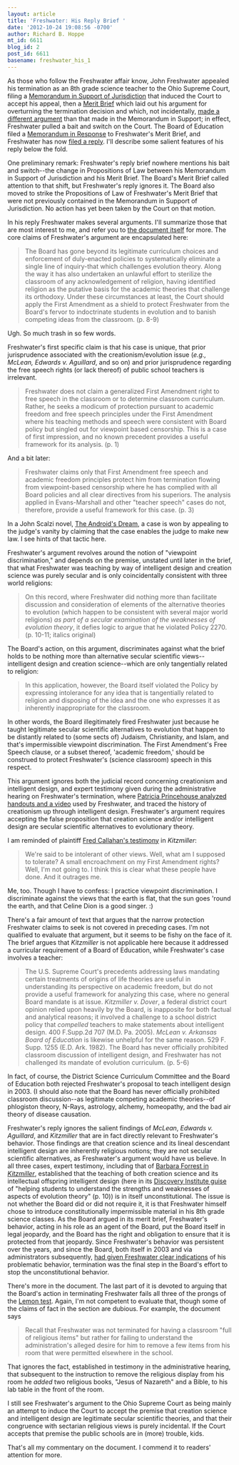 ```yaml
---
layout: article
title: 'Freshwater: His Reply Brief '
date: '2012-10-24 19:08:56 -0700'
author: Richard B. Hoppe
mt_id: 6611
blog_id: 2
post_id: 6611
basename: freshwater_his_1
---
```

As those who follow the Freshwater affair know, John Freshwater appealed his termination as an 8th grade science teacher to the Ohio Supreme Court, filing a [Memorandum in Support of Jurisdiction](http://pandasthumb.org/archives/2012/04/freshwater-appe-4.html) that induced the Court to accept his appeal, then a [Merit Brief](http://pandasthumb.org/archives/2012/08/freshwater-his.html) which laid out his argument for overturning the termination decision and which, not incidentally, [made a different argument](http://pandasthumb.org/archives/2012/09/freshwater-the-11.html) than that made in the Memorandum in Support; in effect, Freshwater pulled a bait and switch on the Court. The Board of Education filed a [Memorandum in Response](http://pandasthumb.org/archives/2012/05/freshwater-boar-1.html) to Freshwater's Merit Brief, and Freshwater has now [filed a reply](http://www.sconet.state.oh.us/pdf_viewer/pdf_viewer.aspx?pdf=716046.pdf). I'll describe some salient features of his reply below the fold. 

One preliminary remark: Freshwater's reply brief nowhere mentions his bait and switch--the change in Propositions of Law between his Memorandum in Support of Jurisdiction and his Merit Brief. The Board's Merit Brief called attention to that shift, but Freshwater's reply ignores it. The Board also moved to strike the Propositions of Law of Freshwater's Merit Brief that were not previously contained in the Memorandum in Support of Jurisdiction. No action has yet been taken by the Court on that motion.

In his reply Freshwater makes several arguments. I'll summarize those that are most interest to me, and refer you to [the document itself](http://www.sconet.state.oh.us/pdf_viewer/pdf_viewer.aspx?pdf=716046.pdf) for more.
The core claims of Freshwater's argument are encapsulated here:

> The Board has gone beyond its legitimate curriculum choices and enforcement of duly-enacted policies to systematically eliminate a single line of inquiry-that which challenges evolution theory. Along the way it has also  undertaken an unlawful effort to sterilize the classroom of any acknowledgement of religion, having identified religion as the putative basis for the academic theories that challenge its orthodoxy. Under these circumstances at least, the Court should apply the First Amendment as a shield to protect Freshwater from the Board's fervor to indoctrinate students in evolution and to banish competing ideas from the classroom. (p. 8-9)

Ugh. So much trash in so few words.

Freshwater's first specific claim is that his case is unique, that prior jurisprudence associated with the creationism/evolution issue (_e.g., McLean, Edwards v. Aguillard_, and so on) and prior jurisprudence regarding the free speech rights (or lack thereof) of public school teachers is irrelevant.

> Freshwater does not claim a generalized First Amendment right to free speech in the classroom or to determine classroom curriculum. Rather, he seeks a modicum of protection pursuant to academic freedom and free speech principles under the First Amendment where his teaching methods and speech were consistent with Board policy but singled out for viewpoint based censorship. This is a case of first impression, and no known precedent provides a useful framework for its analysis. (p. 1)

And a bit later:

> Freshwater claims only that First Amendment free speech and academic freedom principles protect him from termination flowing from viewpoint-based censorship where he has complied with all Board policies and all clear directives from his superiors. The analysis applied in Evans-Marshall and other "teacher speech" cases do not, therefore, provide a useful framework for this case. (p. 3)

In a John Scalzi novel, [The Android's Dream](http://en.wikipedia.org/wiki/The_Android&apos;s_Dreamhttp://en.wikipedia.org/wiki/The_Android&apos;s_Dream), a case is won by appealing to the judge's vanity by claiming that the case enables the judge to make new law. I see hints of that tactic here.

Freshwater's argument revolves around the notion of "viewpoint discrimination," and depends on the premise, unstated until later in the brief, that what Freshwater was teaching by way of intelligent design and creation science was purely secular and is only coincidentally consistent with three world religions:

> On this record, where Freshwater did nothing more than facilitate discussion and consideration of elements of the alternative theories to evolution (which happen to be consistent with several major world religions) _as part of a secular examination of the weaknesses of evolution theory_, it defies logic to argue that he violated Policy 2270. (p. 10-11; italics original)

The Board's action, on this argument, discriminates against what the brief holds to be nothing more than alternative secular scientific views--intelligent design and creation science--which are only tangentially related to religion:

> In this application, however, the Board itself violated the Policy by expressing intolerance for any idea that is tangentially related to religion and disposing of the idea and the one who expresses it as inherently inappropriate for the classroom.

In other words, the Board illegitimately fired Freshwater just because he taught legitimate secular scientific alternatives to evolution that happen to be distantly related to (some sects of) Judaism, Christianity, and Islam, and that's impermissible viewpoint discrimination. The First Amendment's Free Speech clause, or a subset thereof, 'academic freedom,' should be construed to protect Freshwater's (science classroom) speech in this respect.

This argument ignores both the judicial record concerning creationism and intelligent design, and expert testimony given during the administrative hearing on Freshwater's termination, where [Patricia Princehouse analyzed handouts and a video](http://pandasthumb.org/archives/2009/01/freshwater-day-5.html) used by Freshwater, and traced the history of creationism up through intelligent design. Freshwater's argument requires accepting the false proposition that creation science and/or intelligent design are secular scientific alternatives to evolutionary theory.

I am reminded of plaintiff [Fred Callahan's testimony](http://www.talkorigins.org/faqs/dover/day4pm2.html#day4pm1199) in _Kitzmiller_:

> We're said to be intolerant of other views. Well, what am I supposed to tolerate? A small encroachment on my First Amendment rights? Well, I'm not going to. I think this is clear what these people have done. And it outrages me.

Me, too. Though I have to confess: I practice viewpoint discrimination. I discriminate against the views that the earth is flat, that the sun goes 'round the earth, and that Celine Dion is a good singer. :)

There's a fair amount of text that argues that the narrow protection Freshwater claims to seek is not covered in preceding cases. I'm not qualified to evaluate that argument, but it seems to be fishy on the face of it. The brief argues that _Kitzmiller_ is not applicable here because it addressed a curricular requirement of a Board of Education, while Freshwater's case involves a teacher:

> The U.S. Supreme Court's precedents addressing laws mandating certain treatments of origins of life theories are useful in understanding its perspective on academic freedom, but do not provide a useful framework for analyzing this case, where no general Board mandate is at issue. _Kitzmiller v. Dover_, a federal district court opinion relied upon heavily by the Board, is inapposite for both factual and analytical reasons; it involved a challenge to a school district policy that _compelled_ teachers to make statements about intelligent design. 400 F.Supp.2d 707 (M.D. Pa. 2005). _McLean v. Arkansas Board of Education_ is likewise unhelpful for the same reason. 529 F. Supp. 1255 (E.D. Ark. 1982). The Board has never officially prohibited classroom discussion of intelligent design, and Freshwater has not challenged its mandate of evolution curriculum. (p. 5-6)

In fact, of course, the District Science Curriculum Committee and the Board of Education both rejected Freshwater's proposal to teach intelligent design in 2003. (I should also note that the Board has never officially prohibited classroom discussion--as legitimate competing academic theories--of phlogiston theory, N-Rays, astrology, alchemy, homeopathy, and the bad air theory of disease causation.

Freshwater's reply ignores the salient findings of _McLean_, _Edwards v. Aguillard_, and _Kitzmiller_ that are in fact directly relevant to Freshwater's behavior. Those findings are that creation science and its lineal descendant intelligent design are inherently religious notions; they are not secular scientific alternatives, as Freshwater's argument would have us believe. In all three cases, expert testimony, including that of [Barbara Forrest in _Kitzmiller_](), established that the teaching of both creation science and its intellectual offspring intelligent design (here in its [Discovery Institute guise](http://www.discovery.org/a/2743) of "helping students to understand the strengths and weaknesses of aspects of evolution theory" (p. 10)) is in itself unconstitutional. The issue is not whether the Board did or did not require it, it is that Freshwater himself chose to introduce constitutionally impermissible material in his 8th grade science classes. As the Board argued in its merit brief, Freshwater's behavior, acting in his role as an agent of the Board, put the Board itself in legal jeopardy, and the Board has the right and obligation to ensure that it is protected from that jeopardy. Since Freshwater's behavior was persistent over the years, and since the Board, both itself in 2003 and via administrators subsequently, [had given Freshwater clear indications](http://pandasthumb.org/archives/2012/07/freshwater-no-c.html) of his problematic behavior, termination was the final step in the Board's effort to stop the unconstitutional behavior.

There's more in the document. The last part of it is devoted to arguing that the Board's action in terminating Freshwater fails all three of the prongs of the [Lemon test](http://en.wikipedia.org/wiki/Lemon_v._Kurtzman). Again, I'm not competent to evaluate that, though some of the claims of fact in the section are dubious. For example, the document says 

> Recall that Freshwater was not terminated for having a classroom "full of religious items" but rather for failing to understand the administration's alleged desire for him to remove a few items from his room that were permitted elsewhere in the school.

That ignores the fact, established in testimony in the administrative hearing, that subsequent to the instruction to remove the religious display from his room he _added_ two religious books, "Jesus of Nazareth" and a Bible, to his lab table in the front of the room.

I still see Freshwater's argument to the Ohio Supreme Court as being mainly an attempt to induce the Court to accept the premise that creation science and intelligent design are legitimate secular scientific theories, and that their congruence with sectarian religious views is purely incidental. If the Court accepts that premise the public schools are in (more) trouble, kids.

That's all my commentary on the document. I commend it to readers' attention for more.
